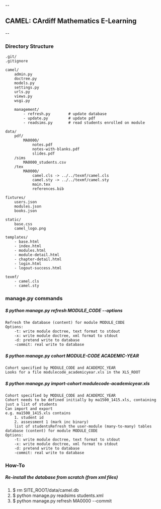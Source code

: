--
## CAMEL: CArdiff Mathematics E-Learning
--

### Directory Structure

	.git/
	.gitignore
	
	camel/
		admin.py
		doctree.py
		models.py
		settings.py
		urls.py
		views.py
		wsgi.py
	
		management/
			- refresh.py	    # update database
			- update.py		    # update pdf
			- readsims.py		# read students enrolled on module
	
	data/
        pdf/
            MA0000/
                notes.pdf
                notes-with-blanks.pdf
                slides.pdf
        /sims
            MA0000_students.csv
        /tex
            MA0000/
                camel.cls -> ../../texmf/camel.cls
                camel.sty -> ../../texmf/camel.sty
                main.tex
                references.bib

	fixtures/
		users.json
		modules.json
		books.json
	
	static/
		base.css
		camel_logo.png

	templates/
		- base.html
		- index.html
		- modules.html
		- module-detail.html
		- chapter-detail.html
		- login.html
		- logout-success.html

	texmf/
		- camel.cls
		- camel.sty

### manage.py commands

##### $ python manage.py refresh MODULE_CODE --options
	Refresh the database (content) for module MODULE_CODE
	Options:
		-t:	write module doctree, text format to stdout
		-x: write module doctree, xml format to stdout
		-d: pretend write to database
		-commit: real write to database
		
##### $ python manage.py cohort MODULE-CODE ACADEMIC-YEAR 
	Cohort specified by MODULE_CODE and ACADEMIC_YEAR
	Looks for a file modulecode_academicyear.xls in the XLS_ROOT
	
##### $ python manage.py import-cohort modulecode-academicyear.xls
	Cohort specified by MODULE_CODE and ACADEMIC_YEAR
	Cohort needs to be defined initially by ma1500_1415.xls, containing just a list of students
	Can import and export
	e.g. ma1500_1415.xls contains 
		1. student id
		2. assessment 1 (mark inc binary)
		list of studentsRefresh the user-module (many-to-many) tables database (content) for module MODULE_CODE
	Options:
		-t:	write module doctree, text format to stdout
		-x: write module doctree, xml format to stdout
		-d: pretend write to database
		-commit: real write to database
		
### How-To

##### Re-install the database from scratch (from xml files)
1. $ rm SITE_ROOT/data/camel.db
2. $ python manage.py readsims students.xml
3. $ python manage.py refresh MA0000 --commit 